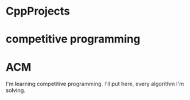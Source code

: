 # CppProjects
# competitive programming
# ACM
I'm learning competitive programming.
I'll put here, every algorithm I'm solving.

